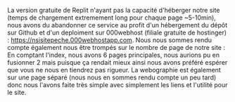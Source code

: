 La version gratuite de Replit n'ayant pas la capacité d'héberger notre site (temps de chargement extremement long pour chaque page ~5-10min), nous avons du abandonner ce service au profit d'un hébergement du dépôt sur Github et d'un deploiment sur 000webhost (filiale gratuite de hostinger) : https://nsisitepeche.000webhostapp.com. Nous nous sommes rendu compte également nous être trompés sur le nombre de page de notre site : En comptant l'index, nous avons 6 pages principales, nous aurions pu en fusionner 2 mais puisque ça rendait mieux ainsi nous avons préféré espérer que vous ne nous en tiendrez pas rigueur. La webographie est également sur une page séparé (nous nous en sommes rendu compte un peu tard) donc nous l'avons faite très simple avec simplement les liens et l'utilité pour le site.
